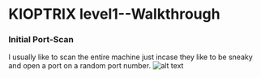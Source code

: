 # KIOPTRIX level1--Walkthrough


### Initial Port-Scan
I usually like to scan the entire machine just incase they like to be sneaky and open a port on a random port number.
![alt text](https://github.com/pg-cy/CTF-Walkthrough/Images/nmapscan.png "network scan")
